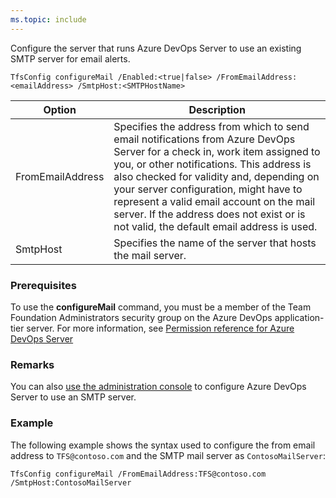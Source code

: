 ```yaml
---
ms.topic: include
---
```


Configure the server that runs Azure DevOps Server to use an existing SMTP server for email alerts.

```
TfsConfig configureMail /Enabled:<true|false> /FromEmailAddress:<emailAddress> /SmtpHost:<SMTPHostName>
```

|Option|Description|
|---|---|
|FromEmailAddress|Specifies the address from which to send email notifications from Azure DevOps Server for a check in, work item assigned to you, or other notifications. This address is also checked for validity and, depending on your server configuration, might have to represent a valid email account on the mail server. If the address does not exist or is not valid, the default email address is used.|
|SmtpHost|Specifies the name of the server that hosts the mail server.|

### Prerequisites

To use the **configureMail** command, you must be a member of the Team Foundation Administrators security group on the Azure DevOps application-tier server. For more information, see [Permission reference for Azure DevOps Server](/azure/devops/security/permissions)

### Remarks

You can also [use the administration console](/azure/devops/server/admin/setup-customize-alerts) to configure Azure DevOps Server to use an SMTP server.

### Example

The following example shows the syntax used to configure the from email address to `TFS@contoso.com` and the SMTP mail server as `ContosoMailServer`:

```
TfsConfig configureMail /FromEmailAddress:TFS@contoso.com /SmtpHost:ContosoMailServer
```
